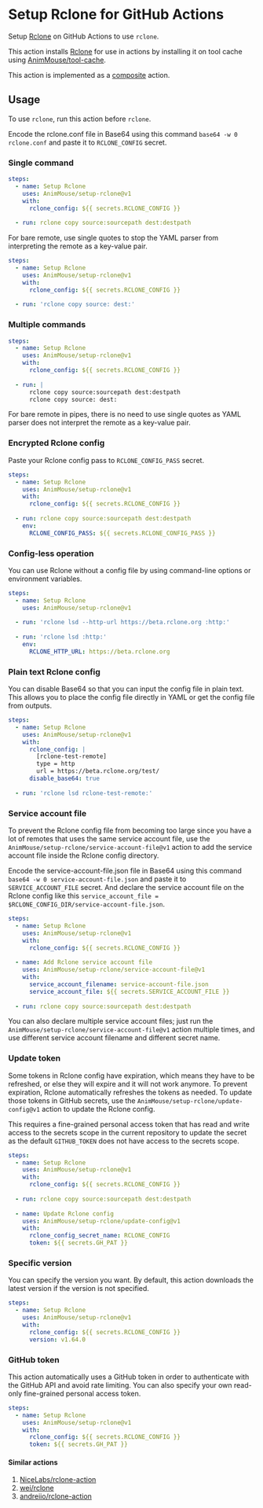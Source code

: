 # Setup Rclone for GitHub Actions
Setup [Rclone](https://rclone.org) on GitHub Actions to use `rclone`.

This action installs [Rclone](https://rclone.org) for use in actions by installing it on tool cache using [AnimMouse/tool-cache](https://github.com/AnimMouse/tool-cache).

This action is implemented as a [composite](https://docs.github.com/en/actions/creating-actions/creating-a-composite-action) action.

## Usage
To use `rclone`, run this action before `rclone`.

Encode the rclone.conf file in Base64 using this command `base64 -w 0 rclone.conf` and paste it to `RCLONE_CONFIG` secret.

### Single command
```yaml
steps:
  - name: Setup Rclone
    uses: AnimMouse/setup-rclone@v1
    with:
      rclone_config: ${{ secrets.RCLONE_CONFIG }}
      
  - run: rclone copy source:sourcepath dest:destpath
```
For bare remote, use single quotes to stop the YAML parser from interpreting the remote as a key-value pair.
```yaml
steps:
  - name: Setup Rclone
    uses: AnimMouse/setup-rclone@v1
    with:
      rclone_config: ${{ secrets.RCLONE_CONFIG }}
      
  - run: 'rclone copy source: dest:'
```

### Multiple commands
```yaml
steps:
  - name: Setup Rclone
    uses: AnimMouse/setup-rclone@v1
    with:
      rclone_config: ${{ secrets.RCLONE_CONFIG }}
      
  - run: |
      rclone copy source:sourcepath dest:destpath
      rclone copy source: dest:
```
For bare remote in pipes, there is no need to use single quotes as YAML parser does not interpret the remote as a key-value pair.

### Encrypted Rclone config
Paste your Rclone config pass to `RCLONE_CONFIG_PASS` secret.

```yaml
steps:
  - name: Setup Rclone
    uses: AnimMouse/setup-rclone@v1
    with:
      rclone_config: ${{ secrets.RCLONE_CONFIG }}
      
  - run: rclone copy source:sourcepath dest:destpath
    env:
      RCLONE_CONFIG_PASS: ${{ secrets.RCLONE_CONFIG_PASS }}
```

### Config-less operation
You can use Rclone without a config file by using command-line options or environment variables.

```yaml
steps:
  - name: Setup Rclone
    uses: AnimMouse/setup-rclone@v1
    
  - run: 'rclone lsd --http-url https://beta.rclone.org :http:'
    
  - run: 'rclone lsd :http:'
    env:
      RCLONE_HTTP_URL: https://beta.rclone.org
```

### Plain text Rclone config
You can disable Base64 so that you can input the config file in plain text. This allows you to place the config file directly in YAML or get the config file from outputs.

```yaml
steps:
  - name: Setup Rclone
    uses: AnimMouse/setup-rclone@v1
    with:
      rclone_config: |
        [rclone-test-remote]
        type = http
        url = https://beta.rclone.org/test/
      disable_base64: true
      
  - run: 'rclone lsd rclone-test-remote:'
```

### Service account file
To prevent the Rclone config file from becoming too large since you have a lot of remotes that uses the same service account file, use the `AnimMouse/setup-rclone/service-account-file@v1` action to add the service account file inside the Rclone config directory.

Encode the service-account-file.json file in Base64 using this command `base64 -w 0 service-account-file.json` and paste it to `SERVICE_ACCOUNT_FILE` secret. And declare the service account file on the Rclone config like this `service_account_file = $RCLONE_CONFIG_DIR/service-account-file.json`.

```yaml
steps:
  - name: Setup Rclone
    uses: AnimMouse/setup-rclone@v1
    with:
      rclone_config: ${{ secrets.RCLONE_CONFIG }}
      
  - name: Add Rclone service account file
    uses: AnimMouse/setup-rclone/service-account-file@v1
    with:
      service_account_filename: service-account-file.json
      service_account_file: ${{ secrets.SERVICE_ACCOUNT_FILE }}
      
  - run: rclone copy source:sourcepath dest:destpath
```

You can also declare multiple service account files; just run the `AnimMouse/setup-rclone/service-account-file@v1` action multiple times, and use different service account filename and different secret name.

### Update token
Some tokens in Rclone config have expiration, which means they have to be refreshed, or else they will expire and it will not work anymore. To prevent expiration, Rclone automatically refreshes the tokens as needed. To update those tokens in GitHub secrets, use the `AnimMouse/setup-rclone/update-config@v1` action to update the Rclone config.

This requires a fine-grained personal access token that has read and write access to the secrets scope in the current repository to update the secret as the default `GITHUB_TOKEN` does not have access to the secrets scope.

```yaml
steps:
  - name: Setup Rclone
    uses: AnimMouse/setup-rclone@v1
    with:
      rclone_config: ${{ secrets.RCLONE_CONFIG }}
      
  - run: rclone copy source:sourcepath dest:destpath
    
  - name: Update Rclone config
    uses: AnimMouse/setup-rclone/update-config@v1
    with:
      rclone_config_secret_name: RCLONE_CONFIG
      token: ${{ secrets.GH_PAT }}
```

### Specific version
You can specify the version you want. By default, this action downloads the latest version if the version is not specified.

```yaml
steps:
  - name: Setup Rclone
    uses: AnimMouse/setup-rclone@v1
    with:
      rclone_config: ${{ secrets.RCLONE_CONFIG }}
      version: v1.64.0
```

### GitHub token
This action automatically uses a GitHub token in order to authenticate with the GitHub API and avoid rate limiting. You can also specify your own read-only fine-grained personal access token.

```yaml
steps:
  - name: Setup Rclone
    uses: AnimMouse/setup-rclone@v1
    with:
      rclone_config: ${{ secrets.RCLONE_CONFIG }}
      token: ${{ secrets.GH_PAT }}
```

#### Similar actions
1. [NiceLabs/rclone-action](https://github.com/NiceLabs/rclone-action)
2. [wei/rclone](https://github.com/wei/rclone)
3. [andreiio/rclone-action](https://github.com/andreiio/rclone-action)
